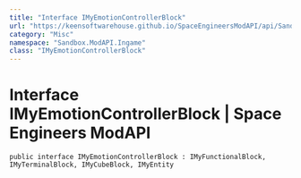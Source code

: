 ```yaml
---
title: "Interface IMyEmotionControllerBlock"
url: "https://keensoftwarehouse.github.io/SpaceEngineersModAPI/api/Sandbox.ModAPI.Ingame.IMyEmotionControllerBlock.html"
category: "Misc"
namespace: "Sandbox.ModAPI.Ingame"
class: "IMyEmotionControllerBlock"
---
```


# Interface IMyEmotionControllerBlock | Space Engineers ModAPI

```
public interface IMyEmotionControllerBlock : IMyFunctionalBlock, IMyTerminalBlock, IMyCubeBlock, IMyEntity
```